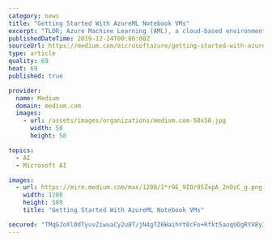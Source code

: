 ```yaml
---
category: news
title: "Getting Started With AzureML Notebook VMs"
excerpt: "TLDR; Azure Machine Learning (AML), a cloud-based environment you can use to train, deploy, automate, manage, and track ML models. In the following tutorial we will walk through how to set up an Azure Notebook VM. Azure ML Notebook VMs are cloud-based ..."
publishedDateTime: 2019-12-24T00:00:00Z
sourceUrl: https://medium.com/microsoftazure/getting-started-with-azureml-notebook-vms-f637b6e09ed4
type: article
quality: 69
heat: 69
published: true

provider:
  name: Medium
  domain: medium.com
  images:
    - url: /assets/images/organizations/medium.com-50x50.jpg
      width: 50
      height: 50

topics:
  - AI
  - Microsoft AI

images:
  - url: https://miro.medium.com/max/1200/1*r9E_9IOr95ZxpA_2nOzC_g.png
    width: 1200
    height: 589
    title: "Getting Started With AzureML Notebook VMs"

secured: "TMqGJoXlOdTyuvZiwuaCy2u8T/jN4gTZ6WaihYt8cFo+Rfkt5aoqUOgRYX8yI80VFD9KH+4/ZxP3FTNVaiw1KtPb+lBxe2mORzCbPRmgt/O/rBayLtQXR9nirijzAawkfj7zw/050doYNfNy1bf5paEGUMb3s9CSiJh5WKUkUeOW5A6Hh0jDwbzhXL5mkIYKcvFYXRz7N/vNwMyjtzvwRd4a29bSFEd1EcSMa7PzHJiKH7rdiusU9oVmnWgcEEDD1w2vYBz5jlFrtmPsyBNISvoeBSh2qTV5OW5ySoua+rg=;uRX++ncq5wMQFUIz3rYVVg=="
---
```


